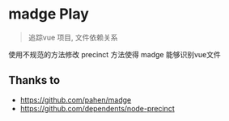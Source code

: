 # madge Play

> 追踪vue 项目, 文件依赖关系

使用不规范的方法修改 precinct 方法使得 madge 能够识别vue文件

## Thanks to

- https://github.com/pahen/madge
- https://github.com/dependents/node-precinct